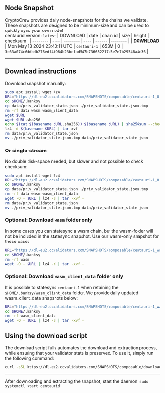 ## Node Snapshot
CryptoCrew provides daily node-snapshots for the chains we validate. These snapshots are designed to be minimum-size and can be used to quickly sync your own node!  
centaurid version: `latest`
| DOWNLOAD | date | chain id | size | height | checksum |
| -------- | ---- | -------- | ---- | ------ | -------- |
| **[DOWNLOAD](https://dl-eu2.ccvalidators.com/SNAPSHOTS/composable/centauri-1_0.tar.lz4)** | Mon May 13 2024 23:40:11 UTC | `centauri-1` | 653M | 0 | `3c63a074c6ddbdb276edf4b964b23bcfad547b736652217a5e7e7b29548a4c36` |

---

## Download instructions
Download snapshot manually:
```sh
sudo apt install wget lz4
URL="https://dl-eu2.ccvalidators.com/SNAPSHOTS/composable/centauri-1_0.tar.lz4"
cd $HOME/.banksy
cp data/priv_validator_state.json ./priv_validator_state.json.tmp
rm -rf data wasm wasm_client_data
wget $URL
wget $URL.sha256
echo $(cat $(basename $URL.sha256)) $(basename $URL) | sha256sum --check
lz4 -d $(basename $URL) | tar xvf -
rm data/priv_validator_state.json
mv ./priv_validator_state.json.tmp data/priv_validator_state.json
```

### Or single-stream
No double disk-space needed, but slower and not possible to check checksum:
```sh
sudo apt install wget lz4
URL="https://dl-eu2.ccvalidators.com/SNAPSHOTS/composable/centauri-1_0.tar.lz4"
cd $HOME/.banksy
cp data/priv_validator_state.json ./priv_validator_state.json.tmp
rm -rf data wasm wasm_client_data
wget -O - $URL | lz4 -d | tar -xvf -
rm data/priv_validator_state.json
mv ./priv_validator_state.json.tmp data/priv_validator_state.json
```

### Optional: Download `wasm` folder only
In some cases you can statesync a wasm chain, but the wasm-folder will not be included in the statesync snapshot. Use our wasm-only snapshot for these cases
```sh
URL="https://dl-eu2.ccvalidators.com/SNAPSHOTS/composable/centauri-1_wasm.tar.lz4"
cd $HOME/.banksy
rm -rf wasm
wget -O - $URL | lz4 -d | tar -xvf -
```

### Optional: Download `wasm_client_data` folder only
It is possible to statesync `centauri-1` when retaining the `$HOME/.banksy/wasm_client_data` folder. We provide daily updated wasm_client_data snapshots below:
```sh
URL="https://dl-eu2.ccvalidators.com/SNAPSHOTS/composable/centauri-1_wasm_client_data.tar.lz4"
cd $HOME/.banksy
rm -rf wasm_client_data
wget -O - $URL | lz4 -d | tar -xvf -
```

## Using the download script

The download script fully automates the download and extraction process, while ensuring that your validator state is preserved. To use it, simply run the following command:
```sh
curl -sSL https://dl-eu2.ccvalidators.com/SNAPSHOTS/composable/download_snapshot.sh | bash
```
---

After downloading and extracting the snapshot, start the daemon: `sudo systemctl start centaurid`

